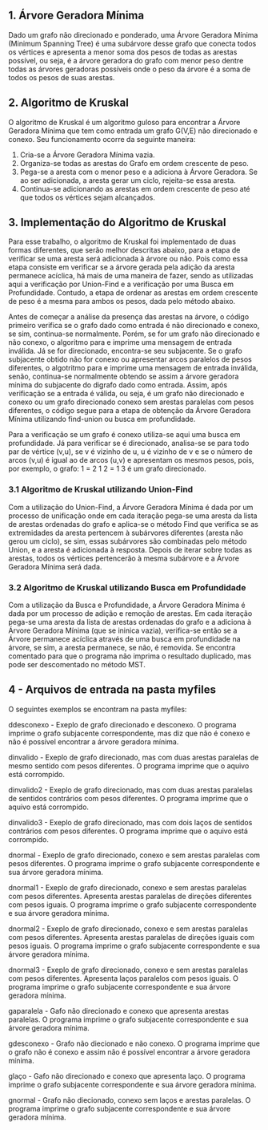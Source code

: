 ## 1.	Árvore Geradora Mínima
Dado um grafo não direcionado e ponderado, uma Árvore Geradora Mínima (Minimum Spanning Tree) é uma subárvore desse grafo que conecta todos os vértices e apresenta a menor soma dos pesos de todas as arestas possível, ou seja, é a árvore geradora do grafo com menor peso dentre todas as árvores geradoras possíveis onde o peso da árvore é a soma de todos os pesos de suas arestas.


## 2.	Algoritmo de Kruskal
O algoritmo de Kruskal é um algoritmo guloso para encontrar a Árvore Geradora Mínima que tem como entrada um grafo G(V,E) não direcionado e conexo. Seu funcionamento ocorre da seguinte maneira:
1.	Cria-se a Árvore Geradora Mínima vazia.
2.	Organiza-se todas as arestas do Grafo em ordem crescente de peso.
3.	Pega-se a aresta com o menor peso e a adiciona à Árvore Geradora. Se ao ser adicionada, a aresta gerar um ciclo, rejeita-se essa aresta.
4.	Continua-se adicionando as arestas em ordem crescente de peso até que todos os vértices sejam alcançados.
 

## 3.	Implementação do Algoritmo de Kruskal
Para esse trabalho, o algoritmo de Kruskal foi implementado de duas formas diferentes, que serão melhor descritas abaixo, 
para a etapa de verificar se uma aresta será adicionada à árvore ou não. 
Pois como essa etapa consiste em verificar se a árvore gerada pela adição da aresta permanece acíclica, há mais de uma maneira de fazer, 
sendo as utilizadas aqui a verificação por Union-Find e a verificação por uma Busca em Profundidade. 
Contudo, a etapa de ordenar as arestas em ordem crescente de peso é a mesma para ambos os pesos, dada pelo método abaixo.

Antes de começar a análise da presença das arestas na árvore, o código primeiro verifica se o grafo dado como entrada é não direcionado e conexo, se sim, continua-se normalmente. Porém, se for um grafo não direcionado e não conexo, o algoritmo para e imprime uma mensagem de entrada inválida. Já se for direcionado, encontra-se seu subjacente. Se o grafo subjacente obtido não for conexo ou apresentar arcos paralelos de pesos diferentes, o algotritmo para e imprime uma mensagem de entrada inválida, senão, continua-se normalmente obtendo se assim a árvore geradora mínima do subjacente do digrafo dado como entrada. Assim, após verificação se a entrada é válida, ou seja, é um grafo não direcionado e conexo ou um grafo direcionado conexo sem arestas paralelas com pesos diferentes, o código segue para a etapa de obtenção da Árvore Geradora Mínima utilizando find-union ou busca em profundidade. 

Para a verificação se um grafo é conexo utiliza-se aqui uma busca em profundidade. Já para verificar se é direcionado, analisa-se se para todo par de vértice (v,u), se v é vizinho de u, u é vizinho de v e se o número de arcos (v,u) é igual ao de arcos (u,v) e apresentam os mesmos pesos, pois, por exemplo, o grafo:
1 = 2 1 
2 = 1 3 
é um grafo direcionado.



### 3.1	Algoritmo de Kruskal utilizando Union-Find
Com a utilização do Union-Find, a Árvore Geradora Mínima é dada por um processo de unificação onde em cada iteração pega-se 
uma aresta da lista de arestas ordenadas do grafo e aplica-se o método Find que verifica se as extremidades da aresta pertencem 
à subárvores diferentes (aresta não gerou um ciclo), se sim, essas subárvores são combinadas pelo método Union, e a aresta é adicionada à resposta. 
Depois de iterar sobre todas as arestas, todos os vértices pertencerão à mesma subárvore e a Árvore Geradora Mínima será dada. 


### 3.2	Algoritmo de Kruskal utilizando Busca em Profundidade
Com a utilização da Busca e Profundidade, a Árvore Geradora Mínima é dada por um processo de adição e remoção de arestas. 
Em cada iteração pega-se uma aresta da lista de arestas ordenadas do grafo e a adiciona à Árvore Geradora Mínima (que se ininica vazia), 
verifica-se então se a Árvore permanece acíclica através de uma busca em profundidade na árvore, se sim, a aresta permanece, se não, é removida.
Se encontra comentado para que o programa não imprima o resultado duplicado, mas pode ser descomentado no método MST.

## 4 - Arquivos de entrada na pasta myfiles

O seguintes exemplos se encontram na pasta myfiles:

ddesconexo - Exeplo de grafo direcionado e desconexo. O programa imprime o grafo subjacente correspondente, mas diz que não é 
conexo e não é possível encontrar a árvore geradora mínima.

dinvalido - Exeplo de grafo direcionado, mas com duas arestas paralelas de mesmo sentido com pesos diferentes. O programa imprime que
o aquivo está corrompido.

dinvalido2 - Exeplo de grafo direcionado, mas com duas arestas paralelas de sentidos contrários com pesos diferentes. O programa imprime que
o aquivo está corrompido.

dinvalido3 - Exeplo de grafo direcionado, mas com dois laços de sentidos contrários com pesos diferentes. O programa imprime que
o aquivo está corrompido.

dnormal - Exeplo de grafo direcionado, conexo e sem arestas paralelas com pesos diferentes. O programa imprime o grafo subjacente correspondente
e sua árvore geradora mínima.

dnormal1 - Exeplo de grafo direcionado, conexo e sem arestas paralelas com pesos diferentes. 
Apresenta arestas paralelas de direções diferentes com pesos iguais. O programa imprime o grafo subjacente correspondente
e sua árvore geradora mínima.

dnormal2 - Exeplo de grafo direcionado, conexo e sem arestas paralelas com pesos diferentes. 
Apresenta arestas paralelas de direções iguais com pesos iguais. O programa imprime o grafo subjacente correspondente
e sua árvore geradora mínima.

dnormal3 - Exeplo de grafo direcionado, conexo e sem arestas paralelas com pesos diferentes. 
Apresenta laços paralelos com pesos iguais. O programa imprime o grafo subjacente correspondente
e sua árvore geradora mínima.

gaparalela - Gafo não direcionado e conexo que apresenta arestas paralelas. O programa imprime o grafo subjacente correspondente
e sua árvore geradora mínima.

gdesconexo - Grafo não diecionado e não conexo. O programa imprime que o grafo não é 
conexo e assim não é possível encontrar a árvore geradora mínima.

glaço - Gafo não direcionado e conexo que apresenta laço. O programa imprime o grafo subjacente correspondente
e sua árvore geradora mínima.

gnormal - Grafo não diecionado, conexo sem laços e arestas paralelas. O programa imprime o grafo subjacente correspondente
e sua árvore geradora mínima.


